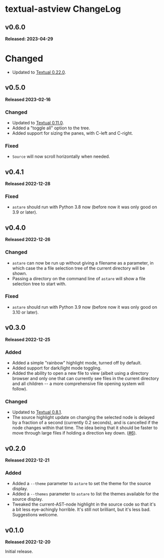 # textual-astview ChangeLog

## v0.6.0

**Released: 2023-04-29**

# Changed

- Updated to [Textual 0.22.0](https://github.com/Textualize/textual/releases/tag/v0.22.0).

## v0.5.0

**Released 2023-02-16**

### Changed

- Updated to [Textual 0.11.0](https://github.com/Textualize/textual/releases/tag/v0.11.0).
- Added a "toggle all" option to the tree.
- Added support for sizing the panes, with C-left and C-right.

### Fixed

- `Source` will now scroll horizontally when needed.

## v0.4.1

**Released 2022-12-28**

### Fixed

- `astare` should run with Python 3.8 now (before now it was only good on
  3.9 or later).

## v0.4.0

**Released 2022-12-26**

### Changed

- `astare` can now be run up without giving a filename as a parameter, in
  which case the a file selection tree of the current directory will be
  shown.
- Passing a directory on the command line of `astare` will show a file
  selection tree to start with.

### Fixed

- `astare` should run with Python 3.9 now (before now it was only good on
  3.10 or later).

## v0.3.0

**Released 2022-12-25**

### Added

- Added a simple "rainbow" highlight mode, turned off by default.
- Added support for dark/light mode toggling.
- Added the ability to open a new file to view (albeit using a directory
  browser and only one that can currently see files in the current directory
  and all children -- a more comprehensive file opening system will follow).

### Changed

- Updated to [Textual 0.8.1](https://github.com/Textualize/textual/releases/tag/v0.8.1).
- The source highlight update on changing the selected node is delayed by a
  fraction of a second (currently 0.2 seconds), and is cancelled if the node
  changes within that time. The idea being that it should be faster to move
  through large files if holding a direction key down.
  ([#6](https://github.com/davep/textual-astview/issues/6)).

## v0.2.0

**Released 2022-12-21**

### Added

- Added a `--theme` parameter to `astare` to set the theme for the source
  display.
- Added a `--themes` parameter to `astare` to list the themes available for
  the source display.
- Tweaked the current-AST-node highlight in the source code so that it's a
  bit less eye-achingly horrible. It's still not brilliant, but it's less
  bad. Suggestions welcome.

## v0.1.0

**Released 2022-12-20**

Initial release.

[//]: # (ChangeLog.md ends here)
